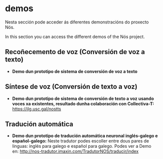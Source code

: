 # demos
Nesta sección pode acceder ás diferentes demonstracións do proxecto Nós. 

In this section you can access the different demos of the Nós project. 

## Recoñecemento de voz (Conversión de voz a texto)

+ **Demo dun prototipo de sistema de conversión de voz a texto**

## Síntese de voz (Conversión de texto a voz)

+ **Demo dun prototipo de sistema de conversión de texto a voz usando voces xa existentes, resultado dunha colaboración con Collectiva-T:** https://ilg.usc.gal/nostts

## Tradución automática 

+ **Demo dun prototipo de tradución automática neuronal inglés-galego e español-galego:** Neste tradutor podes escoller entre dous pares de linguas: inglés para galego e español para galego. Podes ver a Demo en: http://nos-tradutor.imaxin.com/TradutorNOS/traducir/index
